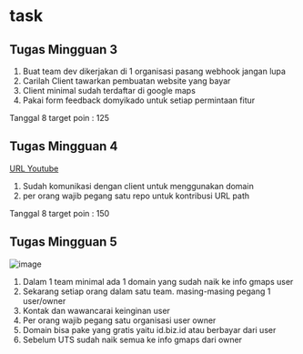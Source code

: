 # task
## Tugas Mingguan 3

1. Buat team dev dikerjakan di 1 organisasi pasang webhook jangan lupa
2. Carilah Client tawarkan pembuatan website yang bayar
3. Client minimal sudah terdaftar di google maps
4. Pakai form feedback domyikado untuk setiap permintaan fitur

Tanggal 8 target poin : 125

## Tugas Mingguan 4

[URL Youtube](https://youtu.be/E3WCAtn0am4)

1. Sudah komunikasi dengan client untuk menggunakan domain
2. per orang wajib pegang satu repo untuk kontribusi URL path


Tanggal 8 target poin : 150

## Tugas Mingguan 5

![image](https://github.com/user-attachments/assets/ea67420d-cfbd-45eb-aa40-3e62dcc3b7b2)

1. Dalam 1 team minimal ada 1 domain yang sudah naik ke info gmaps user
2. Sekarang setiap orang dalam satu team. masing-masing pegang 1 user/owner
3. Kontak dan wawancarai keinginan user
4. Per orang wajib pegang satu organisasi user owner
5. Domain bisa pake yang gratis yaitu id.biz.id atau berbayar dari user
6. Sebelum UTS sudah naik semua ke info gmaps dari owner

